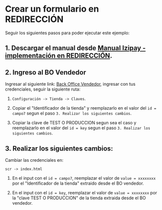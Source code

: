 # Crear un formulario en REDIRECCIÓN

  Seguir los siguientes pasos para poder ejecutar este ejemplo:


## 1. Descargar el manual desde [Manual Izipay - implementación en REDIRECCIÓN](https://secure.micuentaweb.pe/doc/es-PE/form-payment/quick-start-guide/sitemap.html).


## 2. Ingreso al BO Vendedor

Ingresar al siguiente link: [Back Office Vendedor](https://secure.micuentaweb.pe/vads-merchant/), ingresar con tus credenciales, seguir la siguiente ruta:

1. `Configuración -> Tienda -> Claves`.

2. Copiar el "Identificador de la tienda" y reemplazarlo en el valor del `id = campo7` segun el paso `3. Realizar los siguientes cambios`.

3. Copiar la clave de TEST O PRODUCCION segun sea el caso y reemplazarlo en el valor del `id = key` segun el paso `3. Realizar los siguientes cambios`.


## 3. Realizar los siguientes cambios:

Cambiar las credenciales en:

`scr -> index.html`

1. En el input con el `id = campo7`, reemplazar el valor de `value = xxxxxxxx` por el "Identificador de la tienda" extraido desde el BO vendedor.

2. En el input con el `id = key`, reemplazar el valor de `value = xxxxxxxx` por la "clave TEST O PRODUCCION" de la tienda extraida desde el BO vendedor.

